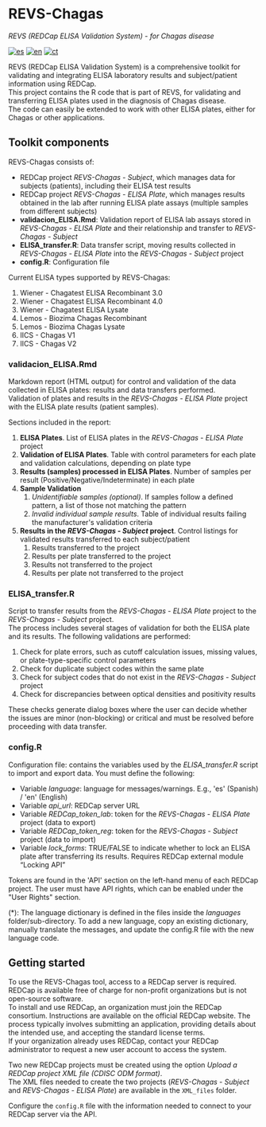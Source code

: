 # REVS-Chagas
*REVS (REDCap ELISA Validation System) - for Chagas disease*

[![es](https://img.shields.io/badge/lang-es-green.svg)](https://github.com/UBIOESGD/REVS-Chagas/blob/main/README.md)
[![en](https://img.shields.io/badge/lang-en-blue.svg)](https://github.com/UBIOESGD/REVS-Chagas/blob/main/README-en.md)
[![ct](https://img.shields.io/badge/lang-ct-yellow.svg)](https://github.com/UBIOESGD/REVS-Chagas/blob/main/README-ct.md)

REVS (REDCap ELISA Validation System) is a comprehensive toolkit for validating and integrating ELISA laboratory results and subject/patient information using REDCap.  
This project contains the R code that is part of REVS, for validating and transferring ELISA plates used in the diagnosis of Chagas disease.  
The code can easily be extended to work with other ELISA plates, either for Chagas or other applications.

## Toolkit components
REVS-Chagas consists of:

- REDCap project *REVS-Chagas - Subject*, which manages data for subjects (patients), including their ELISA test results  
- REDCap project *REVS-Chagas - ELISA Plate*, which manages results obtained in the lab after running ELISA plate assays (multiple samples from different subjects)  
- **validacion_ELISA.Rmd**: Validation report of ELISA lab assays stored in *REVS-Chagas - ELISA Plate* and their relationship and transfer to *REVS-Chagas - Subject*  
- **ELISA_transfer.R**: Data transfer script, moving results collected in *REVS-Chagas - ELISA Plate* into the *REVS-Chagas - Subject* project  
- **config.R**: Configuration file  

Current ELISA types supported by REVS-Chagas:

1. Wiener - Chagatest ELISA Recombinant 3.0  
2. Wiener - Chagatest ELISA Recombinant 4.0  
3. Wiener - Chagatest ELISA Lysate  
4. Lemos - Biozima Chagas Recombinant  
5. Lemos - Biozima Chagas Lysate  
6. IICS - Chagas V1  
7. IICS - Chagas V2  

### validacion_ELISA.Rmd
Markdown report (HTML output) for control and validation of the data collected in ELISA plates: results and data transfers performed.  
Validation of plates and results in the *REVS-Chagas - ELISA Plate* project with the ELISA plate results (patient samples).

Sections included in the report:

1. **ELISA Plates**. List of ELISA plates in the *REVS-Chagas - ELISA Plate* project  
2. **Validation of ELISA Plates**. Table with control parameters for each plate and validation calculations, depending on plate type  
3. **Results (samples) processed in ELISA Plates**. Number of samples per result (Positive/Negative/Indeterminate) in each plate  
4. **Sample Validation**
   1. *Unidentifiable samples (optional)*. If samples follow a defined pattern, a list of those not matching the pattern  
   2. *Invalid individual sample results*. Table of individual results failing the manufacturer's validation criteria  
5. **Results in the *REVS-Chagas - Subject* project**. Control listings for validated results transferred to each subject/patient  
   1. Results transferred to the project  
   2. Results per plate transferred to the project  
   3. Results not transferred to the project  
   4. Results per plate not transferred to the project  

### ELISA_transfer.R
Script to transfer results from the *REVS-Chagas - ELISA Plate* project to the *REVS-Chagas - Subject* project.  
The process includes several stages of validation for both the ELISA plate and its results. The following validations are performed:

1. Check for plate errors, such as cutoff calculation issues, missing values, or plate-type-specific control parameters  
2. Check for duplicate subject codes within the same plate  
3. Check for subject codes that do not exist in the *REVS-Chagas - Subject* project  
4. Check for discrepancies between optical densities and positivity results  

These checks generate dialog boxes where the user can decide whether the issues are minor (non-blocking) or critical and must be resolved before proceeding with data transfer.

### config.R
Configuration file: contains the variables used by the *ELISA_transfer.R* script to import and export data. You must define the following:

- Variable *language*: language for messages/warnings. E.g., 'es' (Spanish) / 'en' (English)  
- Variable *api_url*: REDCap server URL  
- Variable *REDCap_token_lab*: token for the *REVS-Chagas - ELISA Plate* project (data to export)  
- Variable *REDCap_token_reg*: token for the *REVS-Chagas - Subject* project (data to import)  
- Variable *lock_forms*: TRUE/FALSE to indicate whether to lock an ELISA plate after transferring its results. Requires REDCap external module “Locking API”  

Tokens are found in the 'API' section on the left-hand menu of each REDCap project. The user must have API rights, which can be enabled under the "User Rights" section.

(*): The language dictionary is defined in the files inside the *languages* folder/sub-directory. To add a new language, copy an existing dictionary, manually translate the messages, and update the config.R file with the new language code.

## Getting started

To use the REVS-Chagas tool, access to a REDCap server is required.  
REDCap is available free of charge for non-profit organizations but is not open-source software.  
To install and use REDCap, an organization must join the REDCap consortium. Instructions are available on the official REDCap website. The process typically involves submitting an application, providing details about the intended use, and accepting the standard license terms.  
If your organization already uses REDCap, contact your REDCap administrator to request a new user account to access the system.

Two new REDCap projects must be created using the option *Upload a REDCap project XML file (CDISC ODM format)*.  
The XML files needed to create the two projects (*REVS-Chagas - Subject* and *REVS-Chagas - ELISA Plate*) are available in the `XML_files` folder.

Configure the `config.R` file with the information needed to connect to your REDCap server via the API.
